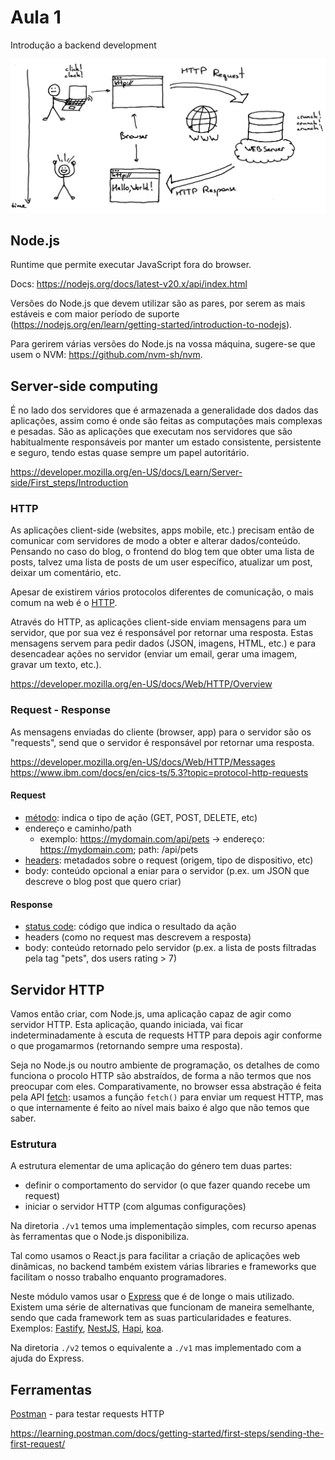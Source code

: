 # Aula 1

Introdução a backend development

![web](web.jpg)

## Node.js

Runtime que permite executar JavaScript fora do browser.

Docs: https://nodejs.org/docs/latest-v20.x/api/index.html

Versões do Node.js que devem utilizar são as pares, por serem as mais estáveis e com maior período de suporte (https://nodejs.org/en/learn/getting-started/introduction-to-nodejs).

Para gerirem várias versões do Node.js na vossa máquina, sugere-se que usem o NVM: https://github.com/nvm-sh/nvm.

## Server-side computing

É no lado dos servidores que é armazenada a generalidade dos dados das aplicações, assim como é onde são feitas as computações mais complexas e pesadas.
São as aplicações que executam nos servidores que são habitualmente responsáveis por manter um estado consistente, persistente e seguro, tendo estas quase sempre um papel autoritário.

https://developer.mozilla.org/en-US/docs/Learn/Server-side/First_steps/Introduction

### HTTP

As aplicações client-side (websites, apps mobile, etc.) precisam então de comunicar com servidores de modo a obter e alterar dados/conteúdo. Pensando no caso do blog, o frontend do blog tem que obter uma lista de posts, talvez uma lista de posts de um user específico, atualizar um post, deixar um comentário, etc.

Apesar de existirem vários protocolos diferentes de comunicação, o mais comum na web é o [HTTP](https://developer.mozilla.org/en-US/docs/Glossary/HTTP).

Através do HTTP, as aplicações client-side enviam mensagens para um servidor, que por sua vez é responsável por retornar uma resposta. Estas mensagens servem para pedir dados (JSON, imagens, HTML, etc.) e para desencadear ações no servidor (enviar um email, gerar uma imagem, gravar um texto, etc.).

https://developer.mozilla.org/en-US/docs/Web/HTTP/Overview

### Request - Response

As mensagens enviadas do cliente (browser, app) para o servidor são os "requests", send que o servidor é responsável por retornar uma resposta.

https://developer.mozilla.org/en-US/docs/Web/HTTP/Messages
https://www.ibm.com/docs/en/cics-ts/5.3?topic=protocol-http-requests

#### Request

- [método](https://developer.mozilla.org/en-US/docs/Web/HTTP/Methods): indica o tipo de ação (GET, POST, DELETE, etc)
- endereço e caminho/path
  - exemplo: https://mydomain.com/api/pets -> endereço: https://mydomain.com; path: /api/pets
- [headers](https://developer.mozilla.org/en-US/docs/Web/HTTP/Headers): metadados sobre o request (origem, tipo de dispositivo, etc)
- body: conteúdo opcional a eniar para o servidor (p.ex. um JSON que descreve o blog post que quero criar)

#### Response

- [status code](https://developer.mozilla.org/en-US/docs/Web/HTTP/Status): código que indica o resultado da ação
- headers (como no request mas descrevem a resposta)
- body: conteúdo retornado pelo servidor (p.ex. a lista de posts filtradas pela tag "pets", dos users rating > 7)

## Servidor HTTP

Vamos então criar, com Node.js, uma aplicação capaz de agir como servidor HTTP.
Esta aplicação, quando iniciada, vai ficar indeterminadamente à escuta de requests HTTP para depois agir conforme o que progamarmos (retornando sempre uma resposta).

Seja no Node.js ou noutro ambiente de programação, os detalhes de como funciona o procolo HTTP são abstraídos, de forma a não termos que nos preocupar com eles. Comparativamente, no browser essa abstração é feita pela API [fetch](https://developer.mozilla.org/en-US/docs/Web/API/Fetch_API): usamos a função `fetch()` para enviar um request HTTP, mas o que internamente é feito ao nível mais baixo é algo que não temos que saber.

### Estrutura

A estrutura elementar de uma aplicação do género tem duas partes:

- definir o comportamento do servidor (o que fazer quando recebe um request)
- iniciar o servidor HTTP (com algumas configurações)

Na diretoria `./v1` temos uma implementação simples, com recurso apenas às ferramentas que o Node.js disponibiliza.

Tal como usamos o React.js para facilitar a criação de aplicações web dinâmicas, no backend também existem várias libraries e frameworks que facilitam o nosso trabalho enquanto programadores.

Neste módulo vamos usar o [Express](https://expressjs.com/) que é de longe o mais utilizado. Existem uma série de alternativas que funcionam de maneira semelhante, sendo que cada framework tem as suas particularidades e features. Exemplos: [Fastify](https://fastify.dev/), [NestJS](https://nestjs.com/), [Hapi](https://hapi.dev/), [koa](https://koajs.com/).

Na diretoria `./v2` temos o equivalente a `./v1` mas implementado com a ajuda do Express.

## Ferramentas

[Postman](https://www.postman.com/) - para testar requests HTTP

https://learning.postman.com/docs/getting-started/first-steps/sending-the-first-request/
